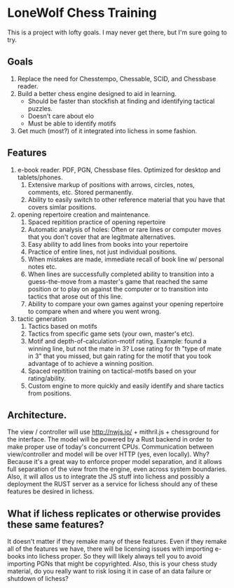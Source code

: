 # LoneWolf Chess Training

This is a project with lofty goals. I may never get there, but I'm sure going to try.

## Goals

1. Replace the need for Chesstempo, Chessable, SCID, and Chessbase reader.
2. Build a better chess engine designed to aid in learning.
    - Should be faster than stockfish at finding and identifying tactical puzzles.
    - Doesn't care about elo
    - Must be able to identify motifs
3. Get much (most?) of it integrated into lichess in some fashion.

## Features
1. e-book reader. PDF, PGN, Chessbase files. Optimized for desktop and tablets/phones.
    1. Extensive markup of positions with arrows, circles, notes, comments, etc. Stored permanently.
    2. Ability to easily switch to other reference material that you have that covers simlar positions.
2. opening repertoire creation and maintenance.
    1. Spaced repitition practice of opening repertoire
    2. Automatic analysis of holes: Often or rare lines or computer moves that you don't cover that are legitmate alternatives.
    3. Easy ability to add lines from books into your repertoire
    4. Practice of entire lines, not just individual positions.
    5. When mistakes are made, immediate recall of book line w/ personal notes etc.
    6. When lines are successfully completed ability to transition into a guess-the-move from a master's game that reached the same position or to play on against the computer or to transition into tactics that arose out of this line.
    7. Ability to compare your own games against your opening repertoire to compare when and where you went wrong.
3. tactic generation
    1. Tactics based on motifs
    2. Tactics from specific game sets (your own, master's etc).
    3. Motif and depth-of-calculation-motif rating. Example: found a winning line, but not the mate in 3? Lose rating for th "type of mate in 3" that you missed, but gain rating for the motif that you took advantage of to achieve a winning position.
    4. Spaced repitition training on tactical-motifs based on your rating/ability.
    5. Custom engine to more quickly and easily identify and share tactics from positions.

## Architecture.

The view / controller will use http://nwjs.io/ + mithril.js + chessground for the interface. 
The model will be powered by a Rust backend in order to make proper use of today's concurrent CPUs. 
Communication between view/controller and model will be over HTTP (yes, even locally). Why?
Because it's a great way to enforce proper model separation, and it allows full separation of the view from the engine, even across system boundaries.
Also, it will allos us to integrate the JS stuff into lichess and possibly a deployment the RUST server as a service for lichess should any of these features be desired in lichess.

## What if lichess replicates or otherwise provides these same features?

It doesn't matter if they remake many of these features. Even if they remake all of the features we have, there will be licensing issues with importing e-books into lichess proper. So they will likely always tell you to avoid importing PGNs that might be copyrighted. Also, this is your chess study material, do you really want to risk losing it in case of an data failure or shutdown of lichess? 
